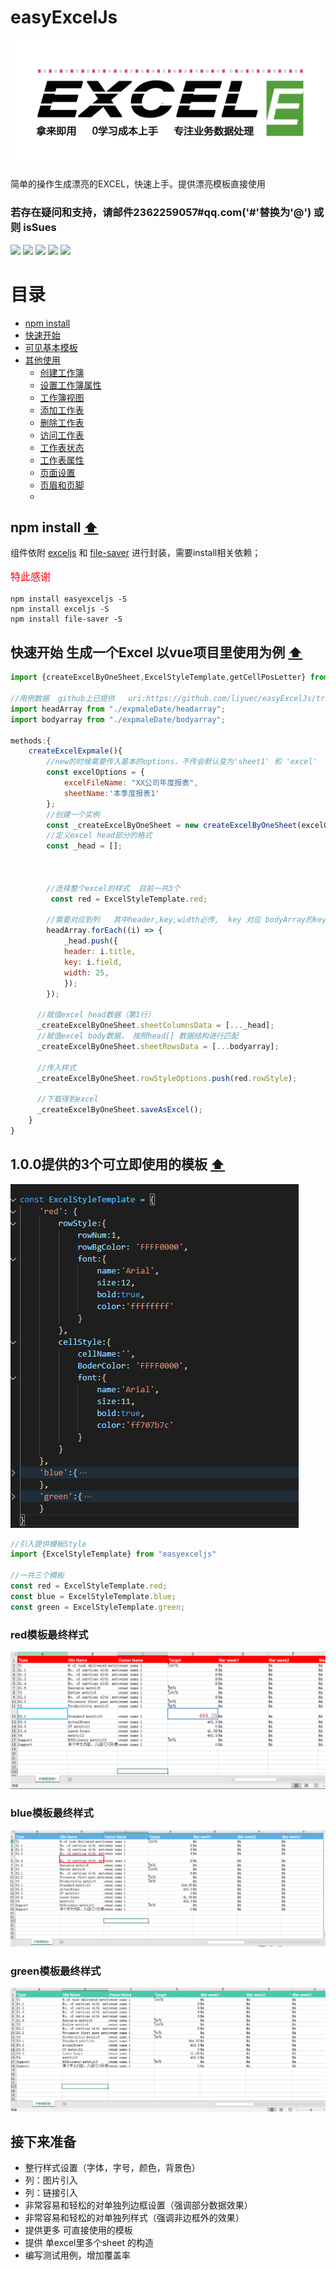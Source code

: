# easyExcelJs

![easyExcelJs](https://raw.githubusercontent.com/liyuec/pictures/main/easyExceljs/exceljslogo.png)

简单的操作生成漂亮的EXCEL，快速上手。提供漂亮模板直接使用

### 若存在疑问和支持，请邮件2362259057#qq.com('#'替换为'@') 或则  isSues

<p align="left">
    <img src="https://www.oscs1024.com/platform/badge/liyuec/easyExcelJs.svg" />
    <img src="https://img.shields.io/badge/size-6.56kb-blue" />
    <img src="https://img.shields.io/badge/license-MIT-orange" />
    <img src="https://img.shields.io/badge/converage-50%25-red" />
    <img src="https://img.shields.io/badge/version-1.0.0-lightgrey" />
</p>

# 目录
<ul>
  <li><a href="#npminstall">npm install</a></li>
  <li><a href="#快速开始">快速开始</a></li>
  <li><a href="#可见基本模板">可见基本模板</a></li>
  <li>
    <a href="#接口">其他使用</a>
    <ul>
      <li><a href="#创建工作簿">创建工作簿</a></li>
      <li><a href="#设置工作簿属性">设置工作簿属性</a></li>
      <li><a href="#工作簿视图">工作簿视图</a></li>
      <li><a href="#添加工作表">添加工作表</a></li>
      <li><a href="#删除工作表">删除工作表</a></li>
      <li><a href="#访问工作表">访问工作表</a></li>
      <li><a href="#工作表状态">工作表状态</a></li>
      <li><a href="#工作表属性">工作表属性</a></li>
      <li><a href="#页面设置">页面设置</a></li>
      <li><a href="#页眉和页脚">页眉和页脚</a></li>
      <li>
    </ul>
    </li>
</ul>


## npm install [⬆](#npminstall)<!-- Link generated with jump2header -->

组件依附 [exceljs](https://github.com/exceljs/exceljs) 和 [file-saver](https://github.com/eligrey/FileSaver.js) 进行封装，需要install相关依赖；
<p style="color:red;font-size:16px;">
    特此感谢
</p>

```shell
npm install easyexceljs -S
npm install exceljs -S
npm install file-saver -S
```

## 快速开始 生成一个Excel  以vue项目里使用为例 [⬆](#快速开始)<!-- Link generated with jump2header -->
```javascript
import {createExcelByOneSheet,ExcelStyleTemplate,getCellPosLetter} from "easyexceljs"

//用例数据  github上已提供   uri:https://github.com/liyuec/easyExcelJs/tree/main/expmale/testData
import headArray from "./expmaleDate/headarray";
import bodyarray from "./expmaleDate/bodyarray";

methods:{
    createExcelExpmale(){
        //new的时候需要传入基本的options，不传会默认变为'sheet1' 和 'excel'
        const excelOptions = {
            excelFileName: "XX公司年度报表",
            sheetName:'本季度报表1'
        };
        //创建一个实例
        const _createExcelByOneSheet = new createExcelByOneSheet(excelOptions);
        //定义excel head部分的格式
        const _head = [];


        
        //选择整个excel的样式  目前一共3个
         const red = ExcelStyleTemplate.red;

        //需要对应到列   其中header,key,width必传,  key 对应 bodyArray的key ， header为显示内容，width为每列宽度
        headArray.forEach((i) => {
            _head.push({
            header: i.title,
            key: i.field,
            width: 25,
            });
        });

      //赋值excel head数据（第1行）
      _createExcelByOneSheet.sheetColumnsData = [..._head];
      //赋值excel body数据， 按照head[] 数据结构进行匹配
      _createExcelByOneSheet.sheetRowsData = [...bodyarray];

      //传入样式
      _createExcelByOneSheet.rowStyleOptions.push(red.rowStyle);

      //下载得到excel
      _createExcelByOneSheet.saveAsExcel();
    }
}


```

## 1.0.0提供的3个可立即使用的模板    [⬆](#可见基本模板)<!-- Link generated with jump2header -->
![模板展示](https://raw.githubusercontent.com/liyuec/pictures/main/easyExceljs/ExcelStyleTemplate_first.png)
```javascript
//引入提供模板Style
import {ExcelStyleTemplate} from "easyexceljs"

//一共三个模板
const red = ExcelStyleTemplate.red;
const blue = ExcelStyleTemplate.blue;
const green = ExcelStyleTemplate.green;
```


### red模板最终样式
![red模板样式](https://raw.githubusercontent.com/liyuec/pictures/main/easyExceljs/red.png)

### blue模板最终样式
![blue模板样式](https://raw.githubusercontent.com/liyuec/pictures/main/easyExceljs/blue.png)

### green模板最终样式
![green模板样式](https://raw.githubusercontent.com/liyuec/pictures/main/easyExceljs/green.png)

## 接下来准备
-   整行样式设置（字体，字号，颜色，背景色）
-   列：图片引入
-   列：链接引入
-   非常容易和轻松的对单独列边框设置（强调部分数据效果）
-   非常容易和轻松的对单独列样式（强调非边框外的效果）
-   提供更多 可直接使用的模板
-   提供 单excel里多个sheet 的构造
-   编写测试用例，增加覆盖率